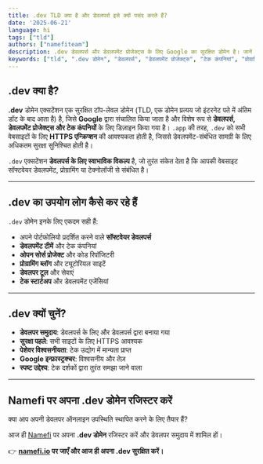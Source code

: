 ```yaml
---
title: .dev TLD क्या है और डेवलपर्स इसे क्यों पसंद करते हैं?
date: '2025-06-21'
language: hi
tags: ["tld"]
authors: ["namefiteam"]
description: .dev डेवलपर्स और डेवलपमेंट प्रोजेक्ट्स के लिए Google का सुरक्षित डोमेन है। जानें कि यह प्रोग्रामर, टेक कंपनियों और डेवलपमेंट टीमों के लिए सबसे अच्छा विकल्प क्यों है।
keywords: ["tld", ".dev डोमेन", "डेवलपर्स", "डेवलपमेंट प्रोजेक्ट्स", "टेक कंपनियां", "प्रोग्रामिंग", "HTTPS", "Google"]
---
```


## **.dev क्या है?**

**.dev** डोमेन एक्सटेंशन एक सुरक्षित टॉप-लेवल डोमेन (TLD, एक डोमेन प्रत्यय जो इंटरनेट पते में अंतिम डॉट के बाद आता है) है, जिसे **Google** द्वारा संचालित किया जाता है और विशेष रूप से **डेवलपर्स, डेवलपमेंट प्रोजेक्ट्स और टेक कंपनियों** के लिए डिज़ाइन किया गया है। `.app` की तरह, `.dev` को सभी वेबसाइटों के लिए **HTTPS एन्क्रिप्शन** की आवश्यकता होती है, जिससे डेवलपमेंट-संबंधित सामग्री के लिए अधिकतम सुरक्षा सुनिश्चित होती है।

`.dev` एक्सटेंशन **डेवलपर्स के लिए स्वाभाविक विकल्प** है, जो तुरंत संकेत देता है कि आपकी वेबसाइट सॉफ्टवेयर डेवलपमेंट, प्रोग्रामिंग या टेक्नोलॉजी से संबंधित है।

---

## **.dev का उपयोग लोग कैसे कर रहे हैं**

`.dev` डोमेन इनके लिए एकदम सही हैं:

*   अपने पोर्टफोलियो प्रदर्शित करने वाले **सॉफ्टवेयर डेवलपर्स**
*   **डेवलपमेंट टीमें** और टेक कंपनियां
*   **ओपन सोर्स प्रोजेक्ट** और कोड रिपॉजिटरी
*   **प्रोग्रामिंग ब्लॉग** और ट्यूटोरियल साइटें
*   **डेवलपर टूल** और सेवाएं
*   **टेक स्टार्टअप** और डेवलपमेंट एजेंसियां

---

## **.dev क्यों चुनें?**

*   **डेवलपर समुदाय**: डेवलपर्स के लिए और डेवलपर्स द्वारा बनाया गया
*   **सुरक्षा पहले**: सभी साइटों के लिए HTTPS आवश्यक
*   **पेशेवर विश्वसनीयता**: टेक उद्योग में मान्यता प्राप्त
*   **Google इन्फ्रास्ट्रक्चर**: विश्वसनीय और तेज़
*   **स्पष्ट उद्देश्य**: टेक दर्शकों द्वारा तुरंत समझा जाने वाला

---

## **Namefi पर अपना .dev डोमेन रजिस्टर करें**

क्या आप अपनी डेवलपर ऑनलाइन उपस्थिति स्थापित करने के लिए तैयार हैं?

आज ही [Namefi](https://namefi.io) पर अपना **.dev डोमेन** रजिस्टर करें और डेवलपर समुदाय में शामिल हों।

👉 **[namefi.io](https://namefi.io) पर जाएँ और आज ही अपना .dev सुरक्षित करें।**